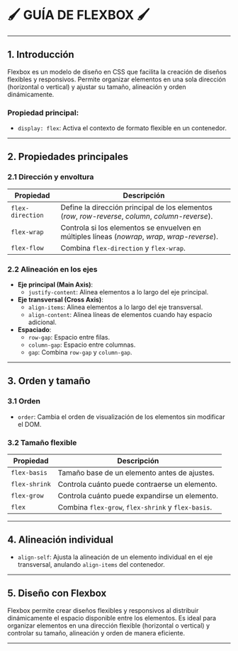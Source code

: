 # 🖌 **GUÍA DE FLEXBOX** 🖌

---

## 1. Introducción

Flexbox es un modelo de diseño en CSS que facilita la creación de diseños flexibles y responsivos. Permite organizar elementos en una sola dirección (horizontal o vertical) y ajustar su tamaño, alineación y orden dinámicamente.

### Propiedad principal:

- `display: flex`: Activa el contexto de formato flexible en un contenedor.

---

## 2. Propiedades principales

### 2.1 Dirección y envoltura

| Propiedad        | Descripción                                                                                        |
| ---------------- | -------------------------------------------------------------------------------------------------- |
| `flex-direction` | Define la dirección principal de los elementos (_row_, _row-reverse_, _column_, _column-reverse_). |
| `flex-wrap`      | Controla si los elementos se envuelven en múltiples líneas (_nowrap_, _wrap_, _wrap-reverse_).     |
| `flex-flow`      | Combina `flex-direction` y `flex-wrap`.                                                            |

### 2.2 Alineación en los ejes

- **Eje principal (Main Axis)**:
  - `justify-content`: Alinea elementos a lo largo del eje principal.
- **Eje transversal (Cross Axis)**:
  - `align-items`: Alinea elementos a lo largo del eje transversal.
  - `align-content`: Alinea líneas de elementos cuando hay espacio adicional.
- **Espaciado**:
  - `row-gap`: Espacio entre filas.
  - `column-gap`: Espacio entre columnas.
  - `gap`: Combina `row-gap` y `column-gap`.

---

## 3. Orden y tamaño

### 3.1 Orden

- `order`: Cambia el orden de visualización de los elementos sin modificar el DOM.

### 3.2 Tamaño flexible

| Propiedad     | Descripción                                        |
| ------------- | -------------------------------------------------- |
| `flex-basis`  | Tamaño base de un elemento antes de ajustes.       |
| `flex-shrink` | Controla cuánto puede contraerse un elemento.      |
| `flex-grow`   | Controla cuánto puede expandirse un elemento.      |
| `flex`        | Combina `flex-grow`, `flex-shrink` y `flex-basis`. |

---

## 4. Alineación individual

- `align-self`: Ajusta la alineación de un elemento individual en el eje transversal, anulando `align-items` del contenedor.

---

## 5. Diseño con Flexbox

Flexbox permite crear diseños flexibles y responsivos al distribuir dinámicamente el espacio disponible entre los elementos. Es ideal para organizar elementos en una dirección flexible (horizontal o vertical) y controlar su tamaño, alineación y orden de manera eficiente.

---
